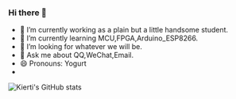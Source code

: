 ### Hi there 👋

- 🔭 I’m currently working as a plain but a little handsome student.
- 🌱 I’m currently learning MCU,FPGA,Arduino_ESP8266.
- 🤔 I’m looking for whatever we will be.
- 💬 Ask me about QQ,WeChat,Email.
- 😄 Pronouns: Yogurt
- 

![Kierti's GitHub stats](https://github-readme-stats.vercel.app/api?username=Kierti&show_icons=true&theme=radical)

<!--START_SECTION:waka-->
<!--END_SECTION:waka-->
